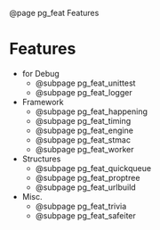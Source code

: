 ﻿@page pg_feat Features

# Features

- for Debug
	- @subpage pg_feat_unittest
	- @subpage pg_feat_logger
- Framework
	- @subpage pg_feat_happening
	- @subpage pg_feat_timing
	- @subpage pg_feat_engine
	- @subpage pg_feat_stmac
	- @subpage pg_feat_worker
- Structures
	- @subpage pg_feat_quickqueue
	- @subpage pg_feat_proptree
	- @subpage pg_feat_urlbuild
- Misc.
	- @subpage pg_feat_trivia
	- @subpage pg_feat_safeiter
